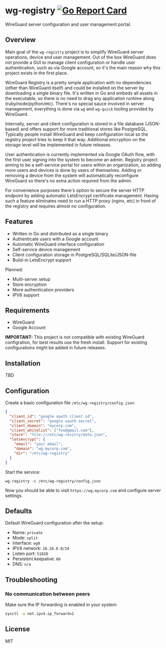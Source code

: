 # wg-registry [![Go Report Card](https://goreportcard.com/badge/github.com/sosedoff/wg-registry)](https://goreportcard.com/report/github.com/sosedoff/wg-registry)

WireGuard server configuration and user management portal.

## Overview

Main goal of the `wg-registry` project is to simplify WireGuard server operations,
device and user management. Out of the box WireGuard does not provide a GUI to manage
client configuration or handle user authentication, such as via Google account, so
it's the main reason why this project exists in the first place.

WireGuard Registry is a pretty simple application with no dependencies
(other than WireGuard itself) and could be installed on the server by downloading
a single binary file. It's written in Go and embeds all assets in the executable, so
there is no need to drag any application runtime along (ruby/node/python/etc).
There's no special sauce involved in server management, everything is done via `wg` 
and `wg-quick` tooling provided by WireGuard. 

Internally, server and client configuration is stored in a file database (JSON-based)
and offers support for more traditional stores like PostgreSQL. Typically people install
WireGuard and keep configuration local so the registry project tries to keep it that way.
Additional encryption on the storage level will be implemented in future releases.

User authentication is currently implemented via Google OAuth flow, with the first user
signing into the system to become an admin. Registry project aiming to be a self-service
portal for users within an organization, so adding more users and devices is done by
users of themselves. Adding or removing a device from the system will automatically 
reconfigure WireGuard so there's no extra action required from the admin. 

For convenience purposes there's option to secure the server HTTP endpoint by adding
automatic LetsEncrypt certificate management. Having such a feature eliminates need to
run a HTTP proxy (nginx, etc) in front of the registry and requires almost no configuration.

## Features

- Written in Go and distributed as a single binary
- Authenticate users with a Google account
- Automatic WireGuard interface configuration
- Self-service device management
- Client configuration storage in PostgreSQL/SQLite/JSON-file
- Build-in LetsEncrypt support

Planned:

- Multi-server setup
- Store encryption
- More authentication providers
- IPV6 support

## Requirements

- WireGuard
- Google Account

**IMPORTANT:**
This project is not compatible with existing WireGuard configration, for best results
use the fresh install. Support for existing configurations might be added in future releases.

## Installation

TBD

## Configuration

Create a basic configuration file `/etc/wg-registry/config.json`:

```json
{
  "client_id": "google oauth client id",
  "client_secret": "google oauth secret",
  "client_domain": "mycorp.com",
  "client_whitelist": ["foo@gmail.com"],
  "store": "file:///etc/wg-resitry/data.json",
  "letsencrypt": {
    "email": "your email",
    "domain": "wg.mycorp.com",
    "dir": "/etc/wg-registry"
  }
}
```

Start the service:

```
wg-registry -c /etc/wg-registry/config.json
```

Now you should be able to visit `https://wg.mycorp.com` and configure server settings.

## Defaults

Default WireGuard configuration after the setup:

- Name: `private`
- Mode: `split`
- Interface: `wg0`
- IPV4 network: `10.10.0.0/24`
- Listen port: `51820`
- Persistent keepalive: `60`
- DNS: `n/a`

## Troubleshooting

### No communication between peers

Make sure the IP forwarding is enabled in your system:

```bash
sysctl -w net.ipv4.ip_forward=1
```

## License

MIT